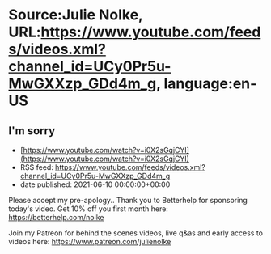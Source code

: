 # Source:Julie Nolke, URL:https://www.youtube.com/feeds/videos.xml?channel_id=UCy0Pr5u-MwGXXzp_GDd4m_g, language:en-US

## I'm sorry
 - [https://www.youtube.com/watch?v=i0X2sGqjCYI](https://www.youtube.com/watch?v=i0X2sGqjCYI)
 - RSS feed: https://www.youtube.com/feeds/videos.xml?channel_id=UCy0Pr5u-MwGXXzp_GDd4m_g
 - date published: 2021-06-10 00:00:00+00:00

Please accept my pre-apology.. Thank you to Betterhelp for sponsoring today's video. Get 10% off you first month here: https://betterhelp.com/nolke

Join my Patreon for behind the scenes videos, live q&as and early access to videos here: https://www.patreon.com/julienolke

